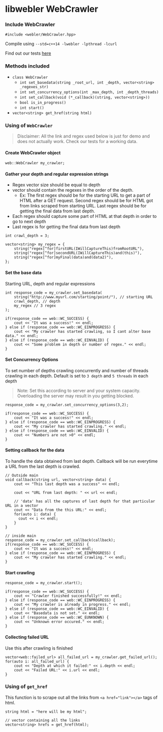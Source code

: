 # libwebler WebCrawler

### Include WebCrawler
``` #include <webler/WebCrawler.hpp> ```

Compile using ```--std=c++14 -lwebler -lpthread -lcurl```

Find out our tests [here](https://github.com/thecodesome/libwebler/blob/master/docs/tests.md)

### Methods included
* `class WebCrawler`
  * `int set_basedata(string _root_url, int _depth, vector<string> _regexes_str)`
  * `int set_concurrency_options(int _max_depth, int _depth_threads)`
  * `int set_callback(void (*_callback)(string, vector<string>))`
  * `bool is_in_progress()`
  * `int start()`
* `vector<string> get_href(string html)`

### Using of `WebCrawler`
> Disclaimer: All the link and regex used below is just for demo and does not actually work. Check our tests for a working data.

#### Create WebCrawler object

```
web::WebCrawler my_crawler;
```

#### Gather your depth and regular expression strings
* Regex vector size should be equal to depth
* vector should contain the regexes in the order of the depth.
  * Ex: The first regex should be for the starting URL to get a part of HTML after a GET request. Second regex should be for HTML got from links scraped from starting URL. Last regex should be for getting the final data from last depth.
* Each regex should capture some part of HTML at that depth in order to go to next depth
* Last regex is for getting the final data from last depth

```
int crawl_depth = 3;

vector<string> my_regex = {
    string("regex[^for]firstURL(IWillCaptureThis)fromRootURL"),
    string("regex[^for]secondURL(IWillCaptureThis)and(this)"),
    string("regex[^for]myFinal(data)and(data2)"),
};
```

#### Set the base data
Starting URL, depth and regular expressions
```
int response_code = my_crawler.set_basedata(
    string("http://www.myurl.com/starting/point/"), // starting URL
    crawl_depth, // depth
    my_regex // 3 regex
);

if(response_code == web::WC_SUCCESS) {
    cout << "It was a success!" << endl;
} else if (response_code == web::WC_EINPROGRESS) {
    cout << "My crawler has started crawling, so I cant alter base data." << endl;
} else if (response_code == web::WC_EINVALID) {
    cout << "Some problem in depth or number of regex." << endl;
}
```

#### Set Concurrency Options
To set number of depths crawling concurrently and number of threads crawling in each depth. Default is set to `3 depth` and `5 threads` in each depth
> Note: Set this according to server and your system capacity. Overloading the server may result in you getting blocked.

```
response_code = my_crawler.set_concurrency_options(3,2);

if(response_code == web::WC_SUCCESS) {
    cout << "It was a success!" << endl;
} else if (response_code == web::WC_EINPROGRESS) {
    cout << "My crawler has started crawling." << endl;
} else if (response_code == web::WC_EINVALID) {
    cout << "Numbers are not >0" << endl;
}
```

#### Setting callback for the data
To handle the data obtained from last depth. Callback will be run everytime a URL from the last depth is crawled.

```
// Outside main
void callback(string url, vector<string> data) {
    cout << "This last depth was a success" << endl;

    cout << "URL from last depth: " << url << endl;

    // 'data' has all the captures of last depth for that particular URL in a vector
    cout << "Data from the this URL:" << endl;
    for(auto i: data) {
      cout << i << endl;
    }
}

// inside main
response_code = my_crawler.set_callback(callback);
if(response_code == web::WC_SUCCESS) {
    cout << "It was a success!" << endl;
} else if (response_code == web::WC_EINPROGRESS) {
    cout << "My crawler has started crawling." << endl;
}
```
#### Start crawling
```
response_code = my_crawler.start();

if(response_code == web::WC_SUCCESS) {
    cout << "Crawler finished successfully!" << endl;
} else if (response_code == web::WC_EINPROGRESS) {
    cout << "My crawler is already in progress." << endl;
} else if (response_code == web::WC_EINVALID) {
    cout << "Basedata is not set." << endl;
} else if (response_code == web::WC_EUNKNOWN) {
    cout << "Unknown error occured." << endl;
}
```

#### Collecting failed URL
Use this after crawling is finished
```
vector<web::failed_url> all_failed_url = my_crawler.get_failed_url();
for(auto i: all_failed_url) {
    cout << "Depth at which it failed:" << i.depth << endl;
    cout << "Failed URL:" << i.url << endl;
}
```
### Using of `get_href`
This function is to scrape out all the links from `<a href="link"></a>` tags of html.
```
string html = "here will be my html";

// vector containing all the links
vector<string> hrefs = get_href(html);
```
